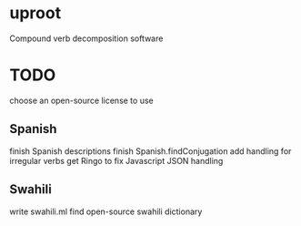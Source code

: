 # uproot
Compound verb decomposition software

# TODO
choose an open-source license to use
## Spanish
finish Spanish descriptions
finish Spanish.findConjugation
add handling for irregular verbs
get Ringo to fix Javascript JSON handling
## Swahili
write swahili.ml
find open-source swahili dictionary